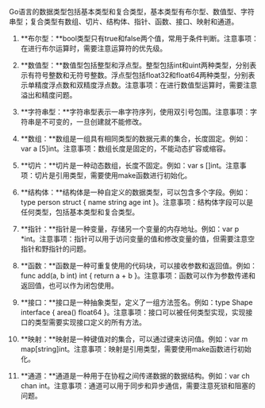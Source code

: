 Go语言的数据类型包括基本类型和复合类型，基本类型有布尔型、数值型、字符串型；复合类型有数组、切片、结构体、指针、函数、接口、映射和通道。

1. **布尔型：**bool类型只有true和false两个值，常用于条件判断。注意事项：在进行布尔运算时，需要注意运算符的优先级。

2. **数值型：**数值型包括整型和浮点型。整型包括int和uint两种类型，分别表示有符号整数和无符号整数。浮点型包括float32和float64两种类型，分别表示单精度浮点数和双精度浮点数。注意事项：在进行数值型运算时，需要注意溢出和精度问题。

3. **字符串型：**字符串型表示一串字符序列，使用双引号包围。注意事项：字符串是不可变的，一旦创建就不能修改。

4. **数组：**数组是一组具有相同类型的数据元素的集合，长度固定。例如：var a [5]int。注意事项：数组长度是固定的，不能动态扩容或缩容。

5. **切片：**切片是一种动态数组，长度不固定。例如：var s []int。注意事项：切片是引用类型，需要使用make函数进行初始化。

6. **结构体：**结构体是一种自定义的数据类型，可以包含多个字段。例如：type person struct { name string age int }。注意事项：结构体字段可以是任何类型，包括基本类型和复合类型。

7. **指针：**指针是一种变量，存储另一个变量的内存地址。例如：var p *int。注意事项：指针可以用于访问变量的值和修改变量的值，但需要注意空指针和野指针的问题。

8. **函数：**函数是一种可重复使用的代码块，可以接收参数和返回值。例如：func add(a, b int) int { return a + b }。注意事项：函数可以作为参数传递和返回值，也可以作为闭包使用。

9. **接口：**接口是一种抽象类型，定义了一组方法签名。例如：type Shape interface { area() float64 }。注意事项：接口可以被任何类型实现，实现接口的类型需要实现接口定义的所有方法。

10. **映射：**映射是一种键值对的集合，可以通过键来访问值。例如：var m map[string]int。注意事项：映射是引用类型，需要使用make函数进行初始化。

11. **通道：**通道是一种用于在协程之间传递数据的数据结构。例如：var ch chan int。注意事项：通道可以用于同步和异步通信，需要注意死锁和阻塞的问题。